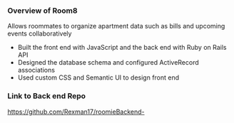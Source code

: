 ### Overview of Room8
Allows roommates to organize apartment data such as bills and upcoming events collaboratively
+ Built the front end with JavaScript and the back end with Ruby on Rails API
+ Designed the database schema and configured ActiveRecord associations
+ Used custom CSS and Semantic UI to design front end


### Link to Back end Repo
https://github.com/Rexman17/roomieBackend-
